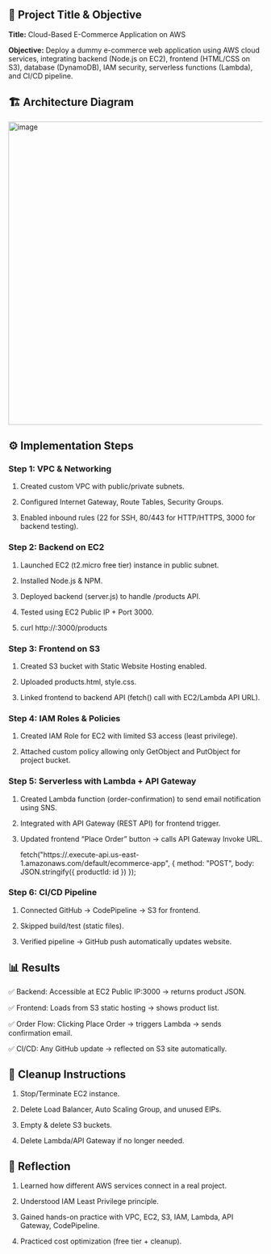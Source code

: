 ## 📌 Project Title & Objective

**Title:** Cloud-Based E-Commerce Application on AWS

**Objective:** Deploy a dummy e-commerce web application using AWS cloud services, integrating backend (Node.js on EC2), frontend (HTML/CSS on S3), database (DynamoDB), IAM security, serverless functions (Lambda), and CI/CD pipeline.

## 🏗️ Architecture Diagram

<img width="600" height="600" alt="image" src="https://github.com/user-attachments/assets/9105dfa9-14e3-462f-aece-9dfcc19e3f74" />


## ⚙️ Implementation Steps
### Step 1: VPC & Networking

1. Created custom VPC with public/private subnets.

2. Configured Internet Gateway, Route Tables, Security Groups.

3. Enabled inbound rules (22 for SSH, 80/443 for HTTP/HTTPS, 3000 for backend testing).

### Step 2: Backend on EC2

1. Launched EC2 (t2.micro free tier) instance in public subnet.

2. Installed Node.js & NPM.

3. Deployed backend (server.js) to handle /products API.

4. Tested using EC2 Public IP + Port 3000.

5. curl http://<EC2-Public-IP>:3000/products

### Step 3: Frontend on S3

1. Created S3 bucket with Static Website Hosting enabled.

2. Uploaded products.html, style.css.

3. Linked frontend to backend API (fetch() call with EC2/Lambda API URL).

### Step 4: IAM Roles & Policies

1. Created IAM Role for EC2 with limited S3 access (least privilege).

2. Attached custom policy allowing only GetObject and PutObject for project bucket.

### Step 5: Serverless with Lambda + API Gateway

1. Created Lambda function (order-confirmation) to send email notification using SNS.

2. Integrated with API Gateway (REST API) for frontend trigger.

3. Updated frontend “Place Order” button → calls API Gateway Invoke URL.

    fetch("https://<api-id>.execute-api.us-east-1.amazonaws.com/default/ecommerce-app", {
       method: "POST",
    body: JSON.stringify({ productId: id })
    });

### Step 6: CI/CD Pipeline

1. Connected GitHub → CodePipeline → S3 for frontend.

2. Skipped build/test (static files).

3. Verified pipeline → GitHub push automatically updates website.

## 📊 Results

✅ Backend: Accessible at EC2 Public IP:3000 → returns product JSON.

✅ Frontend: Loads from S3 static hosting → shows product list.

✅ Order Flow: Clicking Place Order → triggers Lambda → sends confirmation email.

✅ CI/CD: Any GitHub update → reflected on S3 site automatically.

## 🧹 Cleanup Instructions

1. Stop/Terminate EC2 instance.

2. Delete Load Balancer, Auto Scaling Group, and unused EIPs.

3. Empty & delete S3 buckets.

4. Delete Lambda/API Gateway if no longer needed.

## 📝 Reflection

1. Learned how different AWS services connect in a real project.

2. Understood IAM Least Privilege principle.

3. Gained hands-on practice with VPC, EC2, S3, IAM, Lambda, API Gateway, CodePipeline.

4. Practiced cost optimization (free tier + cleanup).
